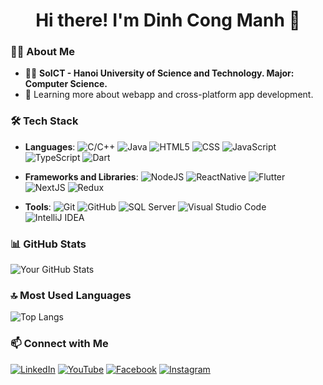 <h1 align="center">Hi there! I'm Dinh Cong Manh 👋</h1>

### 👨‍💻 About Me
- 🧑‍🎓 **SoICT - Hanoi University of Science and Technology. Major: Computer Science.**
- 🌱 Learning more about webapp and cross-platform app development.

### 🛠 Tech Stack
- **Languages**: ![C/C++](https://img.shields.io/badge/-C/C++-00599C?style=flat-square&logo=c&logoColor=white) ![Java](https://img.shields.io/badge/-Java-007396?style=flat-square&logo=java&logoColor=white) ![HTML5](https://img.shields.io/badge/-HTML5-E34F26?style=flat-square&logo=html5&logoColor=white) ![CSS](https://img.shields.io/badge/-CSS3-1572B6?style=flat-square&logo=css3) ![JavaScript](https://img.shields.io/badge/-JavaScript-323330?style=flat-square&logo=javascript) ![TypeScript](https://img.shields.io/badge/-TypeScript-007ACC?style=flat-square&logo=typescript) ![Dart](https://img.shields.io/badge/-Dart-0175C2?style=flat-square&logo=dart)

- **Frameworks and Libraries**: ![NodeJS](https://img.shields.io/badge/-NodeJS-339933?style=flat-square&logo=Node.js&logoColor=white) ![ReactNative](https://img.shields.io/badge/-ReactNative-61DAFB?style=flat-square&logo=react&logoColor=black) ![Flutter](https://img.shields.io/badge/-Flutter-02569B?style=flat-square&logo=flutter&logoColor=white) ![NextJS](https://img.shields.io/badge/-Next.js-000000?style=flat-square&logo=nextdotjs) ![Redux](https://img.shields.io/badge/-Redux-764ABC?style=flat-square&logo=redux&logoColor=white)

- **Tools**: ![Git](https://img.shields.io/badge/-Git-F05032?style=flat-square&logo=git&logoColor=white) ![GitHub](https://img.shields.io/badge/-GitHub-181717?style=flat-square&logo=github) ![SQL Server](https://img.shields.io/badge/-SQL%20Server-CC2927?style=flat-square&logo=microsoft-sql-server&logoColor=white) ![Visual Studio Code](https://img.shields.io/badge/-Visual%20Studio%20Code-007ACC?style=flat-square&logo=visual-studio-code&logoColor=white) ![IntelliJ IDEA](https://img.shields.io/badge/-IntelliJ%20IDEA-000000?style=flat-square&logo=intellij-idea&logoColor=white)

### 📊 GitHub Stats
![Your GitHub Stats](https://github-readme-stats.vercel.app/api?username=TuanNgo&show_icons=true&theme=radical&count_private=true)

### 🔝 Most Used Languages
![Top Langs](https://github-readme-stats.vercel.app/api/top-langs/?username=TuanNgo&layout=compact&theme=radical&langs_count=6)

### 📫 Connect with Me
[![LinkedIn](https://img.shields.io/badge/LinkedIn-0077B5?style=for-the-badge&logo=linkedin&logoColor=white)](https://linkedin.com/in/yourprofile) 
[![YouTube](https://img.shields.io/badge/YouTube-FF0000?style=for-the-badge&logo=youtube&logoColor=white)](https://youtube.com/yourchannel) 
[![Facebook](https://img.shields.io/badge/Facebook-1877F2?style=for-the-badge&logo=facebook&logoColor=white)](https://facebook.com/yourprofile) 
[![Instagram](https://img.shields.io/badge/Instagram-E4405F?style=for-the-badge&logo=instagram&logoColor=white)](https://instagram.com/yourprofile)
